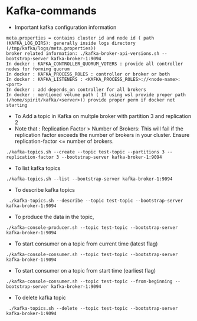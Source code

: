 # Kafka-commands

- Important kafka configuration information

```
meta.properties = contains cluster id and node id ( path (KAFKA_LOG_DIRS): generally inside logs directory (/tmp/kafka/logs/meta.properties))
broker related information: ./kafka-broker-api-versions.sh --bootstrap-server kafka-broker-1:9094
In docker : KAFKA_CONTROLLER_QUORUM_VOTERS : provide all controller nodes for forming quorum
In docker : KAFKA_PROCESS_ROLES : controller or broker or both
In docker : KAFKA_LISTENERS : <KAFKA_PROCESS_ROLES>://<node-name>:<port>
In docker : add depends_on controller for all brokers
In docker : mentioned volume path ( If using wsl provide proper path (/home/spirit/kafka/<server>)) provide proper perm if docker not starting
```


- To Add a topic in Kafka on multple broker with partition 3 and replication 2
- Note that : Replication Factor > Number of Brokers: This will fail if the replication factor exceeds the number of brokers in your cluster.     Ensure replication-factor <= number of brokers.

```
./kafka-topics.sh --create --topic test-topic --partitions 3 --replication-factor 3 --bootstrap-server kafka-broker-1:9094
```


- To list kafka topics

```
./kafka-topics.sh --list --bootstrap-server kafka-broker-1:9094
```


- To describe kafka topics

```
 ./kafka-topics.sh --describe --topic test-topic --bootstrap-server kafka-broker-1:9094
```


- To produce the data in the topic,

```
./kafka-console-producer.sh --topic test-topic --bootstrap-server kafka-broker-1:9094
```


- To start consumer on a topic from current time (latest flag)

```
./kafka-console-consumer.sh --topic test-topic --bootstrap-server kafka-broker-1:9094
```


- To start consumer on a topic from start time (earliest flag)

```
./kafka-console-consumer.sh --topic test-topic --from-beginning --bootstrap-server kafka-broker-1:9094
```


- To delete kafka topic

```
 ./kafka-topics.sh --delete --topic test-topic --bootstrap-server kafka-broker-1:9094
```

